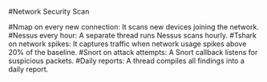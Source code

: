 #Network Security Scan

#Nmap on every new connection: It scans new devices joining the network.
#Nessus every hour: A separate thread runs Nessus scans hourly.
#Tshark on network spikes: It captures traffic when network usage spikes above 20% of the baseline.
#Snort on attack attempts: A Snort callback listens for suspicious packets.
#Daily reports: A thread compiles all findings into a daily report.
